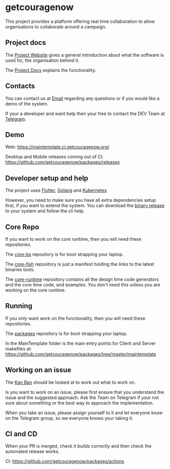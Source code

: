# getcouragenow

This project provides a platform offering real time collaboration to allow organisations to collaborate around a campaign.



## Project docs

The [Project Website](https://getcouragenow.org/) gives a general introduction about what the software is used for, the organisation behind it.

The [Project Docs](https://docs.google.com/document/d/1caq1gSvHqVXVCOCGPsqi7I0fbF-Gdyryd07CL9yJ55o) explains the functionality.

## Contacts

You can contact us at [Email](mailto:contact@getcouragenow.org) regarding any questions or if you would like a demo of the system.

If your a developer and want help then your free to contact the DEV Team at [Telegram](https://t.me/getcouragenow_dev).

## Demo

Web: https://maintemplate.ci.getcouragenow.org/

Desktop and Mobile releases coming out of CI: https://github.com/getcouragenow/packages/releases

## Developer setup and help

The project uses [Flutter](https://flutter.dev/), [Golang](https://golang.org/) and [Kubernetes](https://kubernetes.io/)

However, you need to make sure you have all extra dependencies setup first, if you want to extend the system. You can download the [binary release](https://github.com/getcouragenow/core-bs/releases) to your system and follow the cli help.

## Core Repo

If you want to work on the core runtime, then you will need these repositories.

The [core-bs](https://github.com/getcouragenow/core-bs) repository is for boot strapping your laptop.

The [core-fish](https://github.com/getcouragenow/core-fish) repository is just a manifest holding the links to the latest binaries tools.

The [core-runtime](https://github.com/getcouragenow/ccore-runtime) repository
contains all the design time code generators and the core time code, and examples. You don't need this unless you are working on the core runtime.

## Running

If you only want work on the functionality, then you will need these repositories.

The [packages](https://github.com/getcouragenow/packages) repository is for boot strapping your laptop.

In the MainTemplate folder is the main entry points for Client and Server makefiles at: https://github.com/getcouragenow/packages/tree/master/maintemplate


## Working on an issue

The [Kan Ban](https://github.com/orgs/getcouragenow/projects/1) should be looked at to work out what to work on.

Is you want to work on an issue, please first ensure that you understand the issue and the suggested approach. Ask the Team on Telegram if your not sure about something or the best way to approach the implementation.

When you take an issue, please assign yourself to it and let everyone know on the Telegram group, so we everyone knows your taking it.

## CI and CD

When your PR is merged, check it builds correctly and then check the automated release works.

CI: https://github.com/getcouragenow/packages/actions
